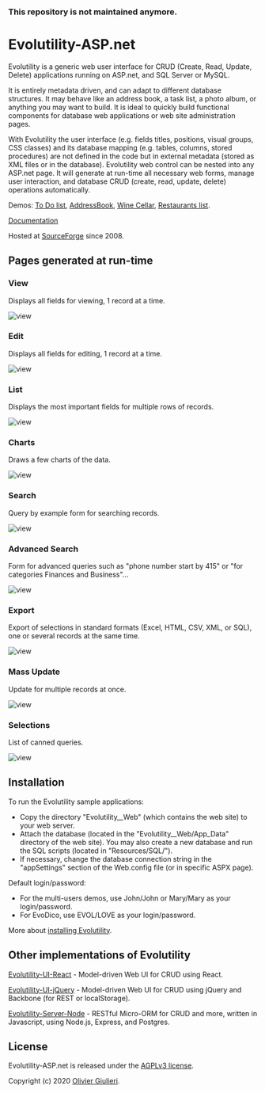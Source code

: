 
### This repository is not maintained anymore.

# Evolutility-ASP.net

Evolutility is a generic web user interface for CRUD (Create, Read, Update, Delete) applications running on ASP.net, and SQL Server or MySQL. 

It is entirely metadata driven, and can adapt to different database structures. It may behave like an address book, a task list, a photo album, or anything you may want to build. It is ideal to quickly build functional components for database web applications or web site administration pages.

With Evolutility the user interface (e.g. fields titles, positions, visual groups, CSS classes) and its database mapping (e.g. tables, columns, stored procedures) are not defined in the code but in external metadata (stored as XML files or in the database). Evolutility web control can be nested into any ASP.net page. It will generate at run-time all necessary web forms, manage user interaction, and database CRUD (create, read, update, delete) operations automatically.

Demos: 
[To Do list](http://evolutility.org/demo/demo_ToDo.aspx),
[AddressBook](http://evolutility.org/demo/demo_addressbook.aspx),
[Wine Cellar](http://evolutility.org/demo/demo_WineCellar.aspx),
[Restaurants list](http://evolutility.org/demo/demo_Restaurant.aspx).

[Documentation](http://evolutility.org/doc/doc.aspx)

Hosted at [SourceForge](https://sourceforge.net/projects/evolutility/) since 2008.


## Pages generated at run-time

### View 
Displays all fields for viewing, 1 record at a time. 

![view](./Evolutility_Web/Doc/pix/EvoModes/evomode-view.gif)

### Edit 
Displays all fields for editing, 1 record at a time. 

![view](Evolutility_Web/Doc/pix/EvoModes/evomode-edit.gif)

### List 
Displays the most important fields for multiple rows of records.

![view](Evolutility_Web/Doc/pix/EvoModes/evomode-list.gif)

### Charts 
Draws a few charts of the data.

![view](Evolutility_Web/Doc/pix/EvoModes/evomode-charts.gif)

### Search 
Query by example form for searching records.

![view](Evolutility_Web/Doc/pix/EvoModes/evomode-search.gif)

### Advanced Search 
Form for advanced queries such as "phone number start by 415" or "for categories Finances and Business"... 

![view](Evolutility_Web/Doc/pix/EvoModes/evomode-searchadv.gif)

### Export
Export of selections in standard formats (Excel, HTML, CSV, XML, or SQL), one or several records at the same time.   

![view](Evolutility_Web/Doc/pix/EvoModes/evomode-export.gif)

### Mass Update 
Update for multiple records at once.

![view](Evolutility_Web/Doc/pix/EvoModes/evomode-view.gif)

### Selections 
List of canned queries.

![view](Evolutility_Web/Doc/pix/EvoModes/evomode-selections.gif)


## Installation

To run the Evolutility sample applications:

- Copy the directory "Evolutility__Web" (which contains the web site) to your web server.
- Attach the database (located in the "Evolutility__Web/App_Data" directory of the web site). 
   You may also create a new database and run the SQL scripts (located in "Resources/SQL/").
- If necessary, change the database connection string in the "appSettings" section 
    of the Web.config file (or in specific ASPX page). 

Default login/password:

 - For the multi-users demos, use John/John or Mary/Mary as your login/password.
 - For EvoDico, use EVOL/LOVE as your login/password.

More about [installing Evolutility](http://evolutility.org/doc/EvoDoc_Install.aspx).

## Other implementations of Evolutility

[Evolutility-UI-React](https://github.com/evoluteur/evolutility-ui-react) - Model-driven Web UI for CRUD using React.

[Evolutility-UI-jQuery](https://github.com/evoluteur/evolutility-ui-jquery) - Model-driven Web UI for CRUD using jQuery and Backbone (for REST or localStorage).

[Evolutility-Server-Node](https://github.com/evoluteur/evolutility-server-node) - RESTful Micro-ORM for CRUD and more, written in Javascript, using Node.js, Express, and Postgres.



## License

Evolutility-ASP.net is released under the [AGPLv3 license](http://github.com/evoluteur/evolutility-asp.net/blob/master/License_AGPL-3_0.txt).

Copyright (c) 2020 [Olivier Giulieri](https://evoluteur.github.io/).
